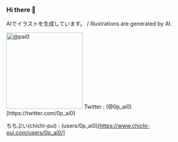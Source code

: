 ### Hi there 👋

AIでイラストを生成しています。 / Illustrations are generated by AI.

<img src="https://avatars.githubusercontent.com/u/133475581?s=400&amp;u=f88bb386008df465f5fce546caf8caab28a75afb&amp;v=4" alt="@pai0" width="200" height="200">
Twitter : (@0p_ai0)[https://twitter.com/0p_ai0]

ちちぷい(chichi-pui) : (users/0p_ai0)[https://www.chichi-pui.com/users/0p_ai0/]
